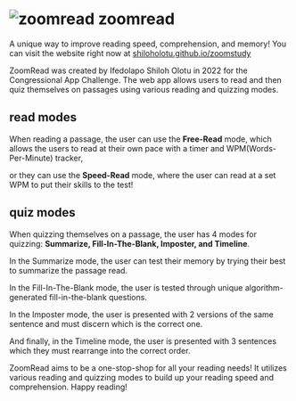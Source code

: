 # ![zoomread](https://shiloholotu.github.io/zoomread/res/logo/logo_favicon.png)  zoomread
A unique way to improve reading speed, comprehension, and memory!
You can visit the website right now at [shiloholotu.github.io/zoomstudy](https://shiloholotu.github.io/zoomread)

ZoomRead was created by Ifedolapo Shiloh Olotu in 2022 for the Congressional App Challenge.
The web app allows users to read and then quiz themselves on passages using various reading and quizzing modes.

## read modes
When reading a passage, the user can use the **Free-Read** mode, which allows the users to read at their own pace with a timer and WPM(Words-Per-Minute) tracker,

or they can use the **Speed-Read** mode, where the user can read at a set WPM to put their skills to the test!

## quiz modes
When quizzing themselves on a passage, the user has 4 modes for quizzing: **Summarize, Fill-In-The-Blank, Imposter, and Timeline**.

In the Summarize mode, the user can test their memory by trying their best to summarize the passage read.

In the Fill-In-The-Blank mode, the user is tested through unique algorithm-generated fill-in-the-blank questions.

In the Imposter mode, the user is presented with 2 versions of the same sentence and must discern which is the correct one.

And finally, in the Timeline mode, the user is presented with 3 sentences which they must rearrange into the correct order.

ZoomRead aims to be a one-stop-shop for all your reading needs! It utilizes various reading and quizzing modes to build up your reading speed and comprehension. Happy reading!
